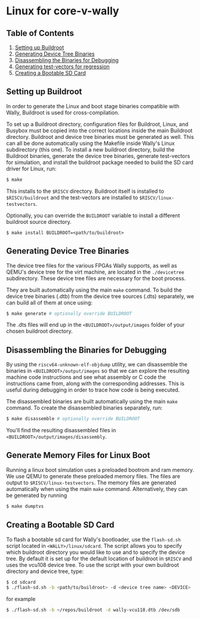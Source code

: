 # Linux for core-v-wally

## Table of Contents

1. [Setting up Buildroot](#buildroot)
2. [Generating Device Tree Binaries](#devicetree)
3. [Disassembling the Binaries for Debugging](#disassembly)
4. [Generating test-vectors for regression](#testvectors)
5. [Creating a Bootable SD Card](#sdcard)

## Setting up Buildroot <a name="buildroot"></a>

In order to generate the Linux and boot stage binaries compatible with Wally, Buildroot is used for cross-compilation.

To set up a Buildroot directory, configuration files for Buildroot, Linux, and Busybox must be copied into the correct locations inside the main Buildroot directory. Buildroot and device tree binaries must be generated as well. This can all be done automatically using the Makefile inside Wally's Linux subdirectory (this one). To install a new buildroot directory, build the Buildroot binaries, generate the device tree binaries, generate test-vectors for simulation, and install the buildroot package needed to build the SD card driver for Linux, run:

```bash
$ make
```

This installs to the `$RISCV` directory. Buildroot itself is installed to `$RISCV/buildroot` and the test-vectors are installed to `$RISCV/linux-testvectors`.

Optionally, you can override the `BUILDROOT` variable to install a different buildroot source directory.

```
$ make install BUILDROOT=<path/to/buildroot>
```

## Generating Device Tree Binaries <a name="devicetree"></a>

The device tree files for the various FPGAs Wally supports, as well as QEMU's device tree for the virt machine, are located in the `./devicetree` subdirectory. These device tree files are necessary for the boot process.

They are built automatically using the main `make` command. To build the device tree binaries (.dtb) from the device tree sources (.dts) separately, we can build all of them at once using:

```bash
$ make generate # optionally override BUILDROOT
```

The .dts files will end up in the `<BUILDROOT>/output/images` folder of your chosen buildroot directory.

## Disassembling the Binaries for Debugging <a name="disassembly"></a>

By using the `riscv64-unknown-elf-objdump` utility, we can disassemble the binaries in `<BUILDROOT>/output/images` so that we can explore the resulting machine code instructions and see what assembly or C code the instructions came from, along with the corresponding addresses. This is useful during debugging in order to trace how code is being executed.

The disassembled binaries are built automatically using the main `make` command. To create the disassembled binaries separately, run:

```bash
$ make disassemble # optionally override BUILDROOT
```

You'll find the resulting disassembled files in `<BUILDROOT>/output/images/disassembly`.

## Generate Memory Files for Linux Boot <a name="testvectors"></a>

Running a linux boot simulation uses a preloaded bootrom and ram memory. We use QEMU to generate these preloaded memory files. The files are output to `$RISCV/linux-testvectors`. The memory files are generated automatically when using the main `make` command. Alternatively, they can be generated by running

```bash
$ make dumptvs
```

## Creating a Bootable SD Card <a name="sdcard"></a>

To flash a bootable sd card for Wally's bootloader, use the `flash-sd.sh` script located in `<WALLY>/linux/sdcard`. The script allows you to specify which buildroot directory you would like to use and to specify the device tree. By default it is set up for the default location of buildroot in `$RISCV` and uses the vcu108 device tree. To use the script with your own buildroot directory and device tree, type:

```bash
$ cd sdcard
$ ./flash-sd.sh -b <path/to/buildroot> -d <device tree name> <DEVICE>
```

for example
```bash
$ ./flash-sd.sh -b ~/repos/buildroot -d wally-vcu118.dtb /dev/sdb
```

